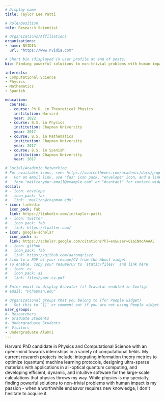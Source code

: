 ```yaml
---
# Display name
title: Taylor Lee Patti

# Role/position
role: Research Scientist

# Organizations/Affiliations
organizations:
- name: NVIDIA
  url: "https://www.nvidia.com"

# Short bio (displayed in user profile at end of posts)
bio: Finding powerful solutions to non-trivial problems with human impact

interests:
- Computational Science
- Physics
- Mathematics
- Spanish

education:
  courses:
  - course: Ph.D. in Theoretical Physics
    institution: Harvard
    year: 2022
  - course: B.S. in Physics
    institution: Chapman University
    year: 2017
  - course: B.S. in Mathematics
    institution: Chapman University
    year: 2017
  - course: B.S. in Spanish
    institution: Chapman University
    year: 2017

# Social/Academic Networking
# For available icons, see: https://sourcethemes.com/academic/docs/page-builder/#icons
#   For an email link, use "fas" icon pack, "envelope" icon, and a link in the
#   form "mailto:your-email@example.com" or "#contact" for contact widget.
social:
# - icon: envelope
#   icon_pack: fas
#   link: 'mailto:@chapman.edu'
- icon: linkedin
  icon_pack: fab
  link: https://linkedin.com/in/taylor-patti
# - icon: twitter
#   icon_pack: fab
#   link: https://twitter.com/
- icon: google-scholar
  icon_pack: ai
  link: https://scholar.google.com/citations?hl=en&user=Q1aiNmoAAAAJ
# - icon: github
#   icon_pack: fab
#   link: https://github.com/aarongrisez
# Link to a PDF of your resume/CV from the About widget.
# To enable, copy your resume/CV to `static/files/` and link here 
# - icon: cv
#   icon_pack: ai
#   link: files/your-cv.pdf

# Enter email to display Gravatar (if Gravatar enabled in Config)
# email: "@chapman.edu"

# Organizational groups that you belong to (for People widget)
#   Set this to `[]` or comment out if you are not using People widget.
user_groups:
#- Researchers
#- Graduate Students
#- Undergraduate Students
#- Visitors
- Undergraduate Alumni
---
```


Harvard PhD candidate in Physics and Computational Science with an open-mind towards internships in a variety of computational fields. My current research projects include: integrating information theory metrics to optimize (quantum) machine learning protocols, designing ultra-sparse materials with applications in all-optical quantum computing, and developing efficient, dynamic, and intuitive software for the large-scale calculations that physics throws my way. While physics is my specialty, finding powerful solutions to non-trivial problems with human impact is my passion - when a worthwhile endeavor requires new knowledge, I don't hesitate to acquire it.
